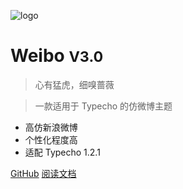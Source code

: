 ![logo](_media/icon.svg)

# Weibo <small>V3.0</small>

> 心有猛虎，细嗅蔷薇

> 一款适用于 Typecho 的仿微博主题

- 高仿新浪微博
- 个性化程度高
- 适配 Typecho 1.2.1

[GitHub](https://github.com/PomeloOfficial/Weibo)
[阅读文档](#docsify)